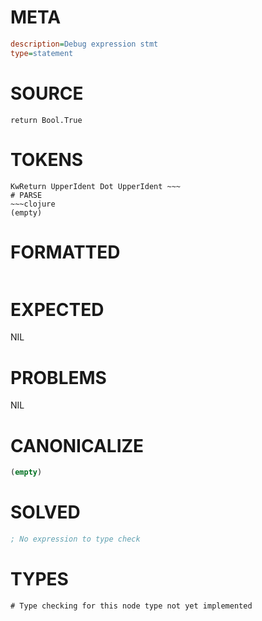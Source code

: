 # META
~~~ini
description=Debug expression stmt
type=statement
~~~
# SOURCE
~~~roc
return Bool.True
~~~
# TOKENS
~~~text
KwReturn UpperIdent Dot UpperIdent ~~~
# PARSE
~~~clojure
(empty)
~~~
# FORMATTED
~~~roc

~~~
# EXPECTED
NIL
# PROBLEMS
NIL
# CANONICALIZE
~~~clojure
(empty)
~~~
# SOLVED
~~~clojure
; No expression to type check
~~~
# TYPES
~~~roc
# Type checking for this node type not yet implemented
~~~
